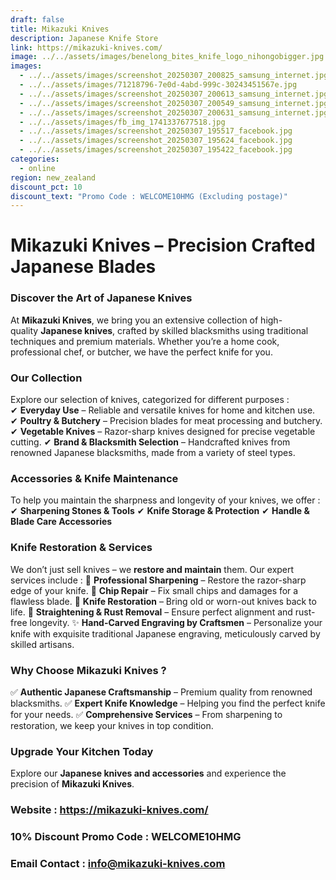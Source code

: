 ```yaml
---
draft: false
title: Mikazuki Knives
description: Japanese Knife Store
link: https://mikazuki-knives.com/
image: ../../assets/images/benelong_bites_knife_logo_nihongobigger.jpg
images:
  - ../../assets/images/screenshot_20250307_200825_samsung_internet.jpg
  - ../../assets/images/71218796-7e0d-4abd-999c-30243451567e.jpg
  - ../../assets/images/screenshot_20250307_200613_samsung_internet.jpg
  - ../../assets/images/screenshot_20250307_200549_samsung_internet.jpg
  - ../../assets/images/screenshot_20250307_200631_samsung_internet.jpg
  - ../../assets/images/fb_img_1741337677518.jpg
  - ../../assets/images/screenshot_20250307_195517_facebook.jpg
  - ../../assets/images/screenshot_20250307_195624_facebook.jpg
  - ../../assets/images/screenshot_20250307_195422_facebook.jpg
categories:
  - online
region: new_zealand
discount_pct: 10
discount_text: "Promo Code : WELCOME10HMG (Excluding postage)"
---
```

# **Mikazuki Knives – Precision Crafted Japanese Blades**

### **Discover the Art of Japanese Knives**

At **Mikazuki Knives**, we bring you an extensive collection of high-quality **Japanese knives**, crafted by skilled blacksmiths using traditional techniques and premium materials. Whether you’re a home cook, professional chef, or butcher, we have the perfect knife for you.

### **Our Collection**

Explore our selection of knives, categorized for different purposes :
✔ **Everyday Use** – Reliable and versatile knives for home and kitchen use.
✔ **Poultry & Butchery** – Precision blades for meat processing and butchery.
✔ **Vegetable Knives** – Razor-sharp knives designed for precise vegetable cutting.
✔ **Brand & Blacksmith Selection** – Handcrafted knives from renowned Japanese blacksmiths, made from a variety of steel types.

### **Accessories & Knife Maintenance**

To help you maintain the sharpness and longevity of your knives, we offer :
✔ **Sharpening Stones & Tools**
✔ **Knife Storage & Protection**
✔ **Handle & Blade Care Accessories**

### **Knife Restoration & Services**

We don’t just sell knives – we **restore and maintain** them. Our expert services include :
🔪 **Professional Sharpening** – Restore the razor-sharp edge of your knife.
🔪 **Chip Repair** – Fix small chips and damages for a flawless blade.
🔪 **Knife Restoration** – Bring old or worn-out knives back to life.
🔪 **Straightening & Rust Removal** – Ensure perfect alignment and rust-free longevity.
✨ **Hand-Carved Engraving by Craftsmen** – Personalize your knife with exquisite traditional Japanese engraving, meticulously carved by skilled artisans.

### **Why Choose Mikazuki Knives ?**

✅ **Authentic Japanese Craftsmanship** – Premium quality from renowned blacksmiths.
✅ **Expert Knife Knowledge** – Helping you find the perfect knife for your needs.
✅ **Comprehensive Services** – From sharpening to restoration, we keep your knives in top condition.

### **Upgrade Your Kitchen Today**

Explore our **Japanese knives and accessories** and experience the precision of **Mikazuki Knives**.

### **Website : https://mikazuki-knives.com/**

### **10% Discount Promo Code : WELCOME10HMG**

### **Email Contact : info@mikazuki-knives.com**
